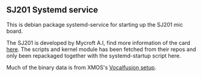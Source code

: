 ## SJ201 Systemd service

This is debian package systemd-service for starting up the SJ201 mic board.

The SJ201 is developed by Mycroft A.I, find more information of the card [here](https://github.com/MycroftAI/hardware-mycroft-mark-II). The scripts and kernel module has been fetched from their repos and only been repackaged together with the systemd-startup script here.

Much of the binary data is from XMOS's [Vocalfusion setup](https://github.com/xmos/vocalfusion-rpi-setup/).
